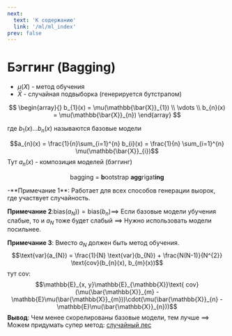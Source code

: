 ```yaml
---
next:
  text: 'К содержанию'
  link: '/ml/ml_index'
prev: false
---
```


# Бэггинг (Bagging)

- $\mu(X)$ - метод обучения
- $\bar{X}$ - случайная подвыборка (генерируется бутстрапом)

$$
\begin{array}{}
b_{1}(x) = \mu(\mathbb{\bar{X}}_{1}) \\
\vdots \\
b_{n}(x) = \mu(\mathbb{\bar{X}}_{n})
\end{array}
$$

где $b_1(x) \dots b_{n}(x)$ называются базовые модели

$$a_{n}(x) = \frac{1}{n}\sum_{i=1}^{n} b_{i}(x) = \frac{1}{n} \sum_{i=1}^{n} \mu(\mathbb{\bar{X}}_{i})$$Тут $a_{n}(x)$ - композиция моделей (бэггинг)
<p style="text-align:center;">bagging = <b>b</b>ootstrap <b>agg</b>rigat<b>ing</b></p>
-**Примечание 1**: Работает для всех способов генерации выорок, где участвует случайность.

**Примечание 2**:$\text{bias}(a_{N})) = \text{bias}(b_{n}) \implies$ Если базовые модели убучения слабые, то и $a_{N}$ тоже будет слабый $\implies$ Нужно использовать модели посильнее.

**Примечание 3**: Вместо $a_{N}$ должен быть метод обучения.
$$\text{var}(a_{N}) = \frac{1}{N} \text{var}(b_{N}) + \frac{N(N-1)}{N^{2}} \text{cov}(b_{n}(x), b_{m}(x))$$
тут $\text{cov}$:
$$\mathbb{E}_{x, y}\mathbb{E}_{\mathbb{X}}\text{ cov}(\mu(\bar{\mathbb{X}}_{m} - \mathbb{E}\mu(\bar{\mathbb{X}}_{m}))\cdot(\mu(\bar{\mathbb{X}}_{n} - \mathbb{E}\mu(\bar{\mathbb{X}}_{n}))$$
**Вывод**: Чем менее скорелированы базовые модели, тем лучше $\implies$ Можем придумать супер метод: [случайный лес](random_forest.md)
